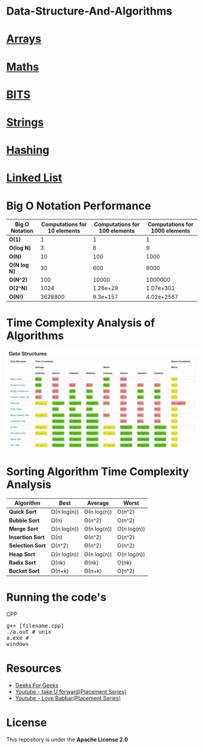 # Data-Structure-And-Algorithms

# [Arrays](https://github.com/nikkkhil067/Data-Structure-And-Algorithms/tree/main/Arrays) 

# [Maths](https://github.com/nikkkhil067/Data-Structure-And-Algorithms/tree/main/Maths)

# [BITS](https://github.com/nikkkhil067/Data-Structure-And-Algorithms/tree/main/BITS)

# [Strings](https://github.com/nikkkhil067/Data-Structure-And-Algorithms/tree/main/Strings)

# [Hashing](https://github.com/nikkkhil067/Data-Structure-And-Algorithms/tree/main/Hashing)

# [Linked List](https://github.com/nikkkhil067/Data-Structure-And-Algorithms/tree/main/Linked%20List)

# Big O Notation Performance 
| Big O Notation | Computations for 10 elements | Computations for 100 elements | Computations for 1000 elements  |
| -------------- | ---------------------------- | ----------------------------- | ------------------------------- |
| **O(1)**       | 1                            | 1                             | 1                               |
| **O(log N)**   | 3                            | 6                             | 9                               |
| **O(N)**       | 10                           | 100                           | 1000                            |
| **O(N log N)** | 30                           | 600                           | 9000                            |
| **O(N^2)**     | 100                          | 10000                         | 1000000                         |
| **O(2^N)**     | 1024                         | 1.26e+29                      | 1.07e+301                       |
| **O(N!)**      | 3628800                      | 9.3e+157                      | 4.02e+2567                      |

# Time Complexity Analysis of Algorithms 
![](https://github.com/nikkkhil067/Data-Structure-And-Algorithms/blob/main/Questions/Time%20Complexity.jpg)

# Sorting Algorithm Time Complexity Analysis
| **Algorithm**	     | **Best**	    | **Average** | **Worst**   |
| -------------------|--------------|-------------|-------------|
| **Quick Sort**     |	Ω(n log(n)) |	Θ(n log(n)) |	O(n^2)      |
| **Bubble Sort**    |	Ω(n)        |	Θ(n^2)      |	O(n^2)      |
| **Merge Sort**     |	Ω(n log(n))	| Θ(n log(n)) |	O(n log(n)) |
| **Insertion Sort** |	Ω(n)       	| Θ(n^2)      |	O(n^2)      |
| **Selection Sort** |	Ω(n^2)	    | Θ(n^2)      |	O(n^2)      |
| **Heap Sort**	     | Ω(n log(n))	| Θ(n log(n)) |	O(n log(n)) |
| **Radix Sort**	   | Ω(nk)	      | Θ(nk)       |	O(nk)       |
| **Bucket Sort**    |	Ω(n+k)	    | Θ(n+k)	    | O(n^2)      |

# Running the code's 
CPP <pre>g++ [filename.cpp]<br>./a.out # unix<br>a.exe # windows</pre>

# Resources 
* [Geeks For Geeks](https://www.geeksforgeeks.org/)
* [Youtube - take U forward(Placement Series)](https://www.youtube.com/playlist?list=PLgUwDviBIf0p4ozDR_kJJkONnb1wdx2Ma)
* [Youtube - Love Babbar(Placement Series)](https://www.youtube.com/playlist?list=PL4PCksYQGLJM2mKe1n8LnFgcm3FRLhxZ9)

# License
This repository is under the **Apache License 2.0**
